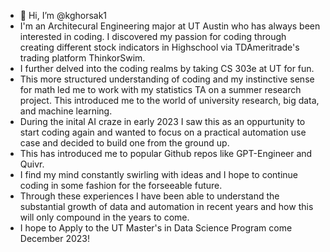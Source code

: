 - 👋 Hi, I’m @kghorsak1 
- I'm an Architecural Engineering major at UT Austin who has always been interested in coding. I discovered my passion for coding through creating different stock indicators in Highschool via TDAmeritrade's trading platform ThinkorSwim.
- I further delved into the coding realms by taking CS 303e at UT for fun.
- This more structured understanding of coding and my instinctive sense for math led me to work with my statistics TA on a summer research project. This introduced me to the world of university research, big data, and machine learning.
- During the inital AI craze in early 2023 I saw this as an oppurtunity to start coding again and wanted to focus on a practical automation use case and decided to build one from the ground up.
- This has introduced me to popular Github repos like GPT-Engineer and Quivr.
- I find my mind constantly swirling with ideas and I hope to continue coding in some fashion for the forseeable future.
- Through these experiences I have been able to understand the substantial growth of data and automation in recent years and how this will only compound in the years to come.
- I hope to Apply to the UT Master's in Data Science Program come December 2023!

<!---
kghorsak1/kghorsak1 is a ✨ special ✨ repository because its `README.md` (this file) appears on your GitHub profile.
You can click the Preview link to take a look at your changes.
--->
